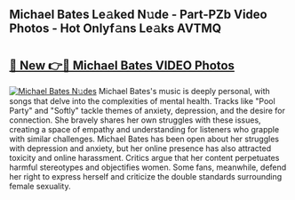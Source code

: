 ## Michael Bates Le𝚊ked N𝚞de - Part-PZb Video Photos - Hot Onlyf𝚊ns Le𝚊ks AVTMQ

# <h2><a href="http://ab61730.deff.icu/?id=Michael+Bates">🔗 New 👉🔴 Michael Bates VIDEO Photos</a></h2>

[![Michael Bates N𝚞des](https://i.imgur.com/rIISA9y.gif)](http://ab61730.deff.icu/?id=Michael+Bates)
Michael Bates's music is deeply personal, with songs that delve into the complexities of mental health. Tracks like "Pool Party" and "Softly" tackle themes of anxiety, depression, and the desire for connection. She bravely shares her own struggles with these issues, creating a space of empathy and understanding for listeners who grapple with similar challenges. Michael Bates has been open about her struggles with depression and anxiety, but her online presence has also attracted toxicity and online harassment. Critics argue that her content perpetuates harmful stereotypes and objectifies women. Some fans, meanwhile, defend her right to express herself and criticize the double standards surrounding female sexuality.
